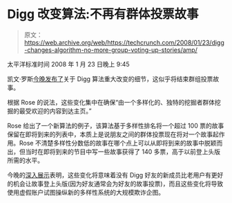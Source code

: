 # Digg 改变算法:不再有群体投票故事

> 原文：<https://web.archive.org/web/https://techcrunch.com/2008/01/23/digg-changes-algorithm-no-more-group-voting-up-stories/amp/>

太平洋标准时间 2008 年 1 月 23 日晚上 9:45

凯文·罗斯[今晚发布了](https://web.archive.org/web/20230226101553/http://blog.digg.com/?p=106)关于 Digg 算法重大改变的细节，这似乎将结束群组投票故事。

根据 Rose 的说法，这些变化集中在确保“由一个多样化的、独特的挖掘者群体挖掘的最受欢迎的内容到达主页。”

Rose 给出了一个新算法的例子，该算法基于多样性排名将一个超过 100 票的故事保留在即将到来的列表中，本质上是说朋友之间的群体投票现在将对一个故事起作用。Rose 不清楚多样性分数低的故事在哪个点上可以从即将到来的故事中脱颖而出，但当时在即将到来的节目中写一些故事获得了 140 多票，高于以前登上头版所需的水平。

今晚的[深入展示](https://web.archive.org/web/20230226101553/http://ustream.tv/channel/the-drill-down)表明，这些变化将意味着没有 Digg 好友的新成员比老用户有更好的机会让故事登上头版(因为好友通常会为好友的故事投票)，而且这些变化将导致使用虚假账户试图操纵新的多样性系统的大规模欺诈企图。

<amp-analytics data-credentials="include" class="i-amphtml-layout-fixed i-amphtml-layout-size-defined" i-amphtml-layout="fixed"></amp-analytics>